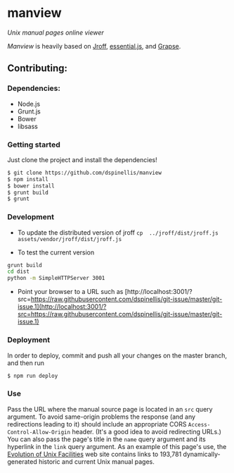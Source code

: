 # manview

*Unix manual pages online viewer*

*Manview* is heavily based on
[Jroff](https://github.com/roperzh/jroff),
[essential.js](http://roperzh.github.io/essential.js/), and
[Grapse](https://github.com/roperzh/grapse).

## Contributing:

### Dependencies:

- Node.js
- Grunt.js
- Bower
- libsass

### Getting started

Just clone the project and install the dependencies!

```bash
$ git clone https://github.com/dspinellis/manview
$ npm install
$ bower install
$ grunt build
$ grunt
```
### Development

* To update the distributed version of jroff
`cp  ../jroff/dist/jroff.js  assets/vendor/jroff/dist/jroff.js`

* To test the current version

```bash
grunt build
cd dist
python -m SimpleHTTPServer 3001
```

* Point your browser to a URL such as [http://localhost:3001/?src=https://raw.githubusercontent.com/dspinellis/git-issue/master/git-issue.1](http://localhost:3001/?src=https://raw.githubusercontent.com/dspinellis/git-issue/master/git-issue.1)

### Deployment

In order to deploy, commit and push all your changes on the master
branch, and then run

```bash
$ npm run deploy
```

### Use
Pass the URL where the manual source page is located in an `src`
query argument.
To avoid same-origin problems the response
(and any redirections leading to it) should include
an appropriate CORS `Access-Control-Allow-Origin` header.
(It's a good idea to avoid redirecting URLs.)
You can also pass the page's title in the `name` query
argument and its hyperlink in the `link` query argument.
As an example of this page's use, the
[Evolution of Unix Facilities](https://dspinellis.github.io/unix-history-man/)
web site contains links to 193,781 dynamically-generated historic
and current Unix manual pages.

